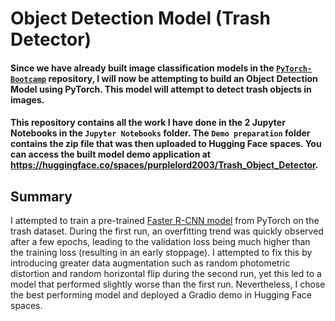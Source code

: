 # Object Detection Model (Trash Detector)

#### Since we have already built image classification models in the [`PyTorch-Bootcamp`](https://github.com/purplelord2003/PyTorch-Bootcamp) repository, I will now be attempting to build an Object Detection Model using PyTorch. This model will attempt to detect trash objects in images.

#### This repository contains all the work I have done in the 2 Jupyter Notebooks in the `Jupyter Notebooks` folder. The `Demo preparation` folder contains the zip file that was then uploaded to Hugging Face spaces. You can access the built model demo application at https://huggingface.co/spaces/purplelord2003/Trash_Object_Detector.

## Summary
I attempted to train a pre-trained [Faster R-CNN model](https://pytorch.org/vision/stable/models/faster_rcnn.html) from PyTorch on the trash dataset. During the first run, an overfitting trend was quickly observed after a few epochs, leading to the validation loss being much higher than the training loss (resulting in an early stoppage). I attempted to fix this by introducing greater data augmentation such as random photometric distortion and random horizontal flip during the second run, yet this led to a model that performed slightly worse than the first run. Nevertheless, I chose the best performing model and deployed a Gradio demo in Hugging Face spaces. 
